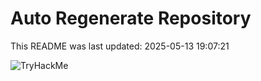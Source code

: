 # Auto Regenerate Repository

This README was last updated: 2025-05-13 19:07:21

 ![TryHackMe](https://tryhackme.com/badge/533634)